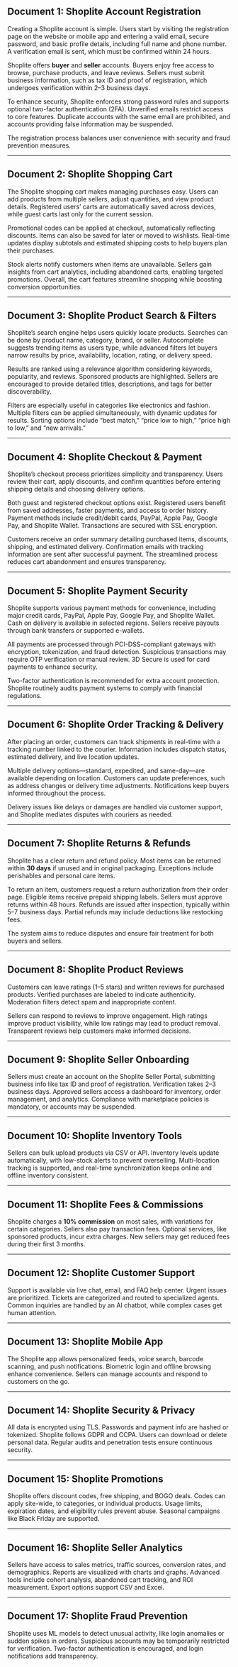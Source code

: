 ## Document 1: Shoplite Account Registration

Creating a Shoplite account is simple. Users start by visiting the registration page on the website or mobile app and entering a valid email, secure password, and basic profile details, including full name and phone number. A verification email is sent, which must be confirmed within 24 hours.

Shoplite offers **buyer** and **seller** accounts. Buyers enjoy free access to browse, purchase products, and leave reviews. Sellers must submit business information, such as tax ID and proof of registration, which undergoes verification within 2–3 business days.

To enhance security, Shoplite enforces strong password rules and supports optional two-factor authentication (2FA). Unverified emails restrict access to core features. Duplicate accounts with the same email are prohibited, and accounts providing false information may be suspended.

The registration process balances user convenience with security and fraud prevention measures.

---

## Document 2: Shoplite Shopping Cart

The Shoplite shopping cart makes managing purchases easy. Users can add products from multiple sellers, adjust quantities, and view product details. Registered users’ carts are automatically saved across devices, while guest carts last only for the current session.

Promotional codes can be applied at checkout, automatically reflecting discounts. Items can also be saved for later or moved to wishlists. Real-time updates display subtotals and estimated shipping costs to help buyers plan their purchases.

Stock alerts notify customers when items are unavailable. Sellers gain insights from cart analytics, including abandoned carts, enabling targeted promotions. Overall, the cart features streamline shopping while boosting conversion opportunities.

---

## Document 3: Shoplite Product Search & Filters

Shoplite’s search engine helps users quickly locate products. Searches can be done by product name, category, brand, or seller. Autocomplete suggests trending items as users type, while advanced filters let buyers narrow results by price, availability, location, rating, or delivery speed.

Results are ranked using a relevance algorithm considering keywords, popularity, and reviews. Sponsored products are highlighted. Sellers are encouraged to provide detailed titles, descriptions, and tags for better discoverability.

Filters are especially useful in categories like electronics and fashion. Multiple filters can be applied simultaneously, with dynamic updates for results. Sorting options include “best match,” “price low to high,” “price high to low,” and “new arrivals.”

---

## Document 4: Shoplite Checkout & Payment

Shoplite’s checkout process prioritizes simplicity and transparency. Users review their cart, apply discounts, and confirm quantities before entering shipping details and choosing delivery options.

Both guest and registered checkout options exist. Registered users benefit from saved addresses, faster payments, and access to order history. Payment methods include credit/debit cards, PayPal, Apple Pay, Google Pay, and Shoplite Wallet. Transactions are secured with SSL encryption.

Customers receive an order summary detailing purchased items, discounts, shipping, and estimated delivery. Confirmation emails with tracking information are sent after successful payment. The streamlined process reduces cart abandonment and ensures transparency.

---

## Document 5: Shoplite Payment Security

Shoplite supports various payment methods for convenience, including major credit cards, PayPal, Apple Pay, Google Pay, and Shoplite Wallet. Cash on delivery is available in selected regions. Sellers receive payouts through bank transfers or supported e-wallets.

All payments are processed through PCI-DSS-compliant gateways with encryption, tokenization, and fraud detection. Suspicious transactions may require OTP verification or manual review. 3D Secure is used for card payments to enhance security.

Two-factor authentication is recommended for extra account protection. Shoplite routinely audits payment systems to comply with financial regulations.

---

## Document 6: Shoplite Order Tracking & Delivery

After placing an order, customers can track shipments in real-time with a tracking number linked to the courier. Information includes dispatch status, estimated delivery, and live location updates.

Multiple delivery options—standard, expedited, and same-day—are available depending on location. Customers can update preferences, such as address changes or delivery time adjustments. Notifications keep buyers informed throughout the process.

Delivery issues like delays or damages are handled via customer support, and Shoplite mediates disputes with couriers as needed.

---

## Document 7: Shoplite Returns & Refunds

Shoplite has a clear return and refund policy. Most items can be returned within **30 days** if unused and in original packaging. Exceptions include perishables and personal care items.

To return an item, customers request a return authorization from their order page. Eligible items receive prepaid shipping labels. Sellers must approve returns within 48 hours. Refunds are issued after inspection, typically within 5–7 business days. Partial refunds may include deductions like restocking fees.

The system aims to reduce disputes and ensure fair treatment for both buyers and sellers.

---

## Document 8: Shoplite Product Reviews

Customers can leave ratings (1–5 stars) and written reviews for purchased products. Verified purchases are labeled to indicate authenticity. Moderation filters detect spam and inappropriate content.

Sellers can respond to reviews to improve engagement. High ratings improve product visibility, while low ratings may lead to product removal. Transparent reviews help customers make informed decisions.

---

## Document 9: Shoplite Seller Onboarding

Sellers must create an account on the Shoplite Seller Portal, submitting business info like tax ID and proof of registration. Verification takes 2–3 business days. Approved sellers access a dashboard for inventory, order management, and analytics. Compliance with marketplace policies is mandatory, or accounts may be suspended.

---

## Document 10: Shoplite Inventory Tools

Sellers can bulk upload products via CSV or API. Inventory levels update automatically, with low-stock alerts to prevent overselling. Multi-location tracking is supported, and real-time synchronization keeps online and offline inventory consistent.

---

## Document 11: Shoplite Fees & Commissions

Shoplite charges a **10% commission** on most sales, with variations for certain categories. Sellers also pay transaction fees. Optional services, like sponsored products, incur extra charges. New sellers may get reduced fees during their first 3 months.

---

## Document 12: Shoplite Customer Support

Support is available via live chat, email, and FAQ help center. Urgent issues are prioritized. Tickets are categorized and routed to specialized agents. Common inquiries are handled by an AI chatbot, while complex cases get human attention.

---

## Document 13: Shoplite Mobile App

The Shoplite app allows personalized feeds, voice search, barcode scanning, and push notifications. Biometric login and offline browsing enhance convenience. Sellers can manage accounts and respond to customers on the go.

---

## Document 14: Shoplite Security & Privacy

All data is encrypted using TLS. Passwords and payment info are hashed or tokenized. Shoplite follows GDPR and CCPA. Users can download or delete personal data. Regular audits and penetration tests ensure continuous security.

---

## Document 15: Shoplite Promotions

Shoplite offers discount codes, free shipping, and BOGO deals. Codes can apply site-wide, to categories, or individual products. Usage limits, expiration dates, and eligibility rules prevent abuse. Seasonal campaigns like Black Friday are supported.

---

## Document 16: Shoplite Seller Analytics

Sellers have access to sales metrics, traffic sources, conversion rates, and demographics. Reports are visualized with charts and graphs. Advanced tools include cohort analysis, abandoned cart tracking, and ROI measurement. Export options support CSV and Excel.

---

## Document 17: Shoplite Fraud Prevention

Shoplite uses ML models to detect unusual activity, like login anomalies or sudden spikes in orders. Suspicious accounts may be temporarily restricted for verification. Two-factor authentication is encouraged, and login notifications add transparency.
